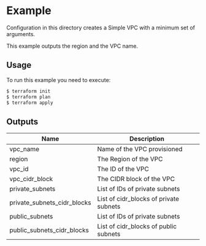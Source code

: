 # Example

Configuration in this directory creates a Simple VPC with a minimum set of arguments.

This example outputs the region and the VPC name.

## Usage

To run this example you need to execute:

```bash
$ terraform init
$ terraform plan
$ terraform apply
```

## Outputs

| Name | Description |
|------|-------------|
|vpc_name|Name of the VPC provisioned|
|region| The Region of the VPC|
|vpc_id | The ID of the VPC |
|vpc_cidr_block | The CIDR block of the VPC |
| private_subnets| List of IDs of private subnets |
| private_subnets_cidr_blocks | List of cidr_blocks of private subnets |
| public_subnets | List of IDs of private subnets |
| public_subnets_cidr_blocks | List of cidr_blocks of public subnets |